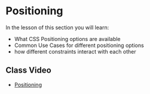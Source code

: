 # Positioning

In the lesson of this section you will learn:

- What CSS Positioning options are available
- Common Use Cases for different positioning options
- how different constraints interact with each other

## Class Video

- [Positioning](https://www.loom.com/share/ed2235247971477cb1536ad064e05fc5?sid=0843c97b-9e76-49f5-b655-9a7c93450f69)
